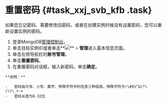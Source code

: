 # 重置密码 {#task_xxj_svb_kfb .task}

如果您忘记密码、需要修改旧密码，或者在创建实例时候没有设置密码，您可以重新设置实例的密码。

1.   登录MongoDB[管理控制台](https://mongodb.console.aliyun.com/#/mongodb/list)。 
2.   单击目标实例ID或者单击**![](http://docs-aliyun.cn-hangzhou.oss.aliyun-inc.com/assets/pic/54529/cn_zh/1520491271114/dd.png)** \> **管理**进入基本信息页面。 
3.   单击左侧导航栏的**账号管理**。 
4.   单击**重置密码**。 
5.   在重置密码对话框，输入新密码，单击**确定**。 

    **说明：** 

    -   密码由大写、小写、数字、特殊字符中的任意三种组成，特殊字符为!\#$%^&\*\(\)\_+-=
    -   密码长度为8-32位

